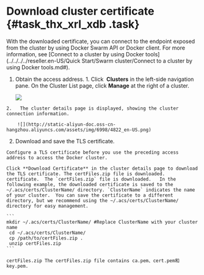 # Download cluster certificate {#task_thx_xrl_xdb .task}

With the downloaded certificate, you can connect to the endpoint exposed from the cluster by using Docker Swarm API or Docker client. For more information, see [Connect to a cluster by using Docker tools](../../../../reseller.en-US/Quick Start/Swarm cluster/Connect to a cluster by using Docker tools.md#).

1.   Obtain the access address. 
    1.   Click  **Clusters** in the left-side navigation pane. On the Cluster List page, click **Manage** at the right of a cluster. 

        ![](http://static-aliyun-doc.oss-cn-hangzhou.aliyuncs.com/assets/img/6998/4821_en-US.png)

    2.   The cluster details page is displayed, showing the cluster connection information. 

        ![](http://static-aliyun-doc.oss-cn-hangzhou.aliyuncs.com/assets/img/6998/4822_en-US.png)

2.   Download and save the TLS certificate. 

    Configure a TLS certificate before you use the preceding access address to access the Docker cluster.

    Click **Download Certificate** in the cluster details page to download the TLS certificate. The certFiles.zip file is downloaded.   certificate.  The `certFiles.zip` file is downloaded.   In the following example, the downloaded certificate is saved to the   ~/.acs/certs/ClusterName/ directory. `ClusterName` indicates the name of your cluster.  You can save the certificate to a different directory, but we recommend using the ~/.acs/certs/ClusterName/ directory for easy management.

    ```
    mkdir ~/.acs/certs/ClusterName/ #Replace ClusterName with your cluster name
     cd ~/.acs/certs/ClusterName/
     cp /path/to/certFiles.zip .
     unzip certFiles.zip
    ```

    certFiles.zip The certFiles.zip file contains ca.pem、cert.pem和 key.pem.


